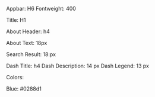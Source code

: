 Appbar: H6
Fontweight: 400

Title: H1

About Header: h4

About Text: 18px

Search Result: 18:px

Dash Title: h4
Dash Description: 14 px
Dash Legend: 13 px

Colors:

Blue: #0288d1